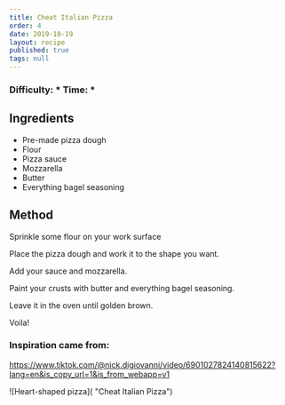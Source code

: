 ```yaml
---
title: Cheat Italian Pizza
order: 4
date: 2019-10-19
layout: recipe
published: true
tags: null
---
```

### Difficulty: \*  Time: \*

## Ingredients

* Pre-made pizza dough
* Flour
* Pizza sauce
* Mozzarella
* Butter
* Everything bagel seasoning

## Method

Sprinkle some flour on your work surface

Place the pizza dough and work it to the shape you want.

Add your sauce and mozzarella.

Paint your crusts with butter and everything bagel seasoning.

Leave it in the oven until golden brown.

Voila!

### Inspiration came from:

https://www.tiktok.com/@nick.digiovanni/video/6901027824140815622?lang=en&is_copy_url=1&is_from_webapp=v1

![Heart-shaped pizza]( "Cheat Italian Pizza")